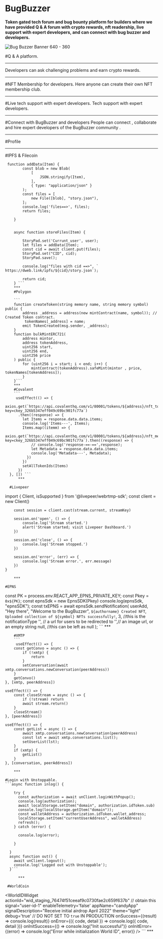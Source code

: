 # BugBuzzer

**Token gated tech forum and bug bounty platform for builders where we have provided Q & A forum with crypto rewards, nft readership, live support with expert developers, and can connect with bug buzzer and developers.**

![Bug Buzzer Banner 640 - 360](https://user-images.githubusercontent.com/81761152/192082962-627821ac-2b86-4c1c-ac64-9857f70de9f3.png)

#Q & A platform.
***
Developers can ask challenging problems and earn crypto rewards.

***
#NFT Membership for developers.
Here anyone can create their own NFT membership club. 
***

#Live tech support with expert developers.
Tech support with expert developers.

***
#Connect with BugBuzzer and developers
People can connect , collaborate and hire expert developers
of the BugBuzzer community .

***
#Profile 

***
#IPFS & Filecoin 
```
 function addData(Item) {
        const blob = new Blob(
            [
                JSON.stringify(Item),
            ],
            { type: "application/json" }
        );
        const files = [
            new File([blob], "story.json"),
        ];
        console.log('files==>', files);
        return files;

    }


    async function storeFiles(Item) {

        StoryPad.set('Currunt_user', user);
        let files = addData(Item);
        const cid = await client.put(files);
        StoryPad.set("CID", cid);
        StoryPad.save();

        console.log("files with cid ==>", ` https://dweb.link/ipfs/${cid}/story.json`);

        return cid;
    } ```
    ***
    #Polygon
    
    ```
    function createToken(string memory name, string memory symbol) public {
        address _address = address(new mintContract(name, symbol)); // Created Token contract.
         tokenNames[_address] = name;
        emit TokenCreated(msg.sender, _address);
    }
    function bulkMintERC721(
        address mintor,
        address tokenAddress,
        uint256 start,
        uint256 end,
        uint256 price
    ) public {
        for (uint256 i = start; i < end; i++) {
            mintContract(tokenAddress).safeMint(mintor , price, tokenNames[tokenAddress]);
        }
    }```
    ***    
    #Covalent 
    ```
     useEffect(() => {
    axios.get(`https://api.covalenthq.com/v1/80001/tokens/${address}/nft_token_ids/?key=ckey_326b5347eff049c69bc901fc77a`)
      .then((response) => {
        let Items = response.data.data.items;
        console.log('Items---', Items);
        Items.map((itemm) => {
          axios.get(`https://api.covalenthq.com/v1/80001/tokens/${address}/nft_metadata/${itemm.token_id}/?key=ckey_326b5347eff049c69bc901fc77a`).then((response) => {
            // console.log('response-==-==',response);
            let Metadata = response.data.data.items;
            console.log('Metadata---', Metadata);
          })
        })
        setAllTokenIds(Items)
      })
  }, []) ```
      ***    

  #Livepeer
  ```
  import { Client, isSupported } from '@livepeer/webrtmp-sdk';
   const client = new Client()

        const session = client.cast(stream.current, streamKey)

        session.on('open', () => {
            console.log('Stream started.')
            alert('Stream started; visit Livepeer Dashboard.')
        })

        session.on('close', () => {
            console.log('Stream stopped.')
        })

        session.on('error', (err) => {
            console.log('Stream error.', err.message)
        })
    }
```
    ***    

#EPNS
```
const PK = process.env.REACT_APP_EPNS_PRIVATE_KEY;
        const Pkey = `0x${PK}`;
        const epnsSdk = new EpnsSDK(Pkey)
        console.log(epnsSdk, "epnsSDK");
        const txEPNS = await epnsSdk.sendNotification(
          userAdd,
          "Hey there",
          "Welcome to the BugBuzzer",
          `${authorname} Created NFT`,
          ` Uploaded collection of ${symbol} NFTs successfully!`,
          3, //this is the notificationType
          '', // a url for users to be redirected to
          '',// an image url, or an empty string
          null, //this can be left as null
        ); ```
            ***    

        #XMTP
        ```
         useEffect(() => {
        const getConvo = async () => {
            if (!xmtp) {
                return
            }
            setConversation(await xmtp.conversations.newConversation(peerAddress))
        }
        getConvo()
    }, [xmtp, peerAddress])

    useEffect(() => {
        const closeStream = async () => {
            if (!stream) return
            await stream.return()
        }
        closeStream()
    }, [peerAddress])

    useEffect(() => {
        const getList = async () => {
            await xmtp.conversations.newConversation(peerAddress)
            const lst = await xmtp.conversations.list();
            setUserList(lst);
        }
        if (xmtp) {
            getList()
        }
    }, [conversation, peerAddress])
```
    ***    

#Login with Unstoppable.
```async function inlog() {

    try {
      const authorization = await unClient.loginWithPopup();
      console.log(authorization);
      await localStorage.setItem("domain", authorization.idToken.sub)
      console.log(localStorage.getItem("domain"));
      const walletAddress = authorization.idToken.wallet_address;
      localStorage.setItem("currentUserAddress", walletAddress)
      refresh();
    } catch (error) {

      console.log(error);

    }

  }
  async function out() {
    await unClient.logout();
    console.log('Logged out with Unstoppable');
  }```
  
      ***    

 #WorldCoin
 ```
 <WorldIDWidget
                actionId="wid_staging_76474f51ceeaf9c0730fae2c659f637b" // obtain this  
                signal="user-id-1"
                enableTelemetry='false'
                appName="candyApp"
                signalDescription="Receive initial airdrop April 2022"
                theme="light"
                debug='true' // DO NOT SET TO `true` IN PRODUCTION
                onSuccess={(result) => console.log(result)}
                onError={({ code, detail }) => console.log({ code, detail })}
                onInitSuccess={() => console.log("Init successful")}
                onInitError={(error) => console.log("Error while initialization World ID", error)} />
                ```
                ***    
    
